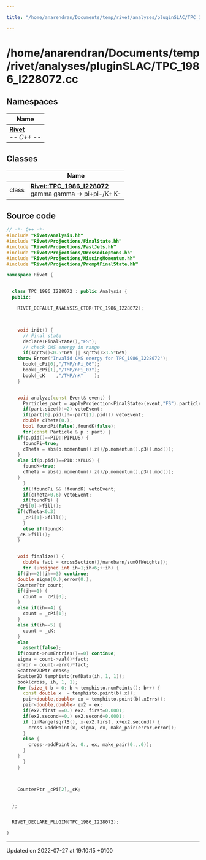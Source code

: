 ```yaml
---

title: "/home/anarendran/Documents/temp/rivet/analyses/pluginSLAC/TPC_1986_I228072.cc"

---
```


# /home/anarendran/Documents/temp/rivet/analyses/pluginSLAC/TPC_1986_I228072.cc



## Namespaces

| Name           |
| -------------- |
| **[Rivet](http://example.org/namespaces/namespacerivet/)** <br>-*- C++ -*-  |

## Classes

|                | Name           |
| -------------- | -------------- |
| class | **[Rivet::TPC_1986_I228072](http://example.org/classes/classrivet_1_1tpc__1986__i228072/)** <br>gamma gamma -> pi+pi-/K+ K-  |




## Source code

```cpp
// -*- C++ -*-
#include "Rivet/Analysis.hh"
#include "Rivet/Projections/FinalState.hh"
#include "Rivet/Projections/FastJets.hh"
#include "Rivet/Projections/DressedLeptons.hh"
#include "Rivet/Projections/MissingMomentum.hh"
#include "Rivet/Projections/PromptFinalState.hh"

namespace Rivet {


  class TPC_1986_I228072 : public Analysis {
  public:

    RIVET_DEFAULT_ANALYSIS_CTOR(TPC_1986_I228072);



    void init() {
      // Final state
      declare(FinalState(),"FS");
      // check CMS energy in range
      if(sqrtS()<0.5*GeV || sqrtS()>3.5*GeV)
    throw Error("Invalid CMS energy for TPC_1986_I228072");
      book(_cPi[0],"/TMP/nPi_06");
      book(_cPi[1],"/TMP/nPi_03");
      book(_cK    ,"/TMP/nK"    );
    }


    void analyze(const Event& event) {
      Particles part = applyProjection<FinalState>(event,"FS").particles();
      if(part.size()!=2) vetoEvent;
      if(part[0].pid()!=-part[1].pid()) vetoEvent;
      double cTheta(0.);
      bool foundPi(false),foundK(false);
      for(const Particle & p : part) {
    if(p.pid()==PID::PIPLUS) {
      foundPi=true;
      cTheta = abs(p.momentum().z()/p.momentum().p3().mod());
    }
    else if(p.pid()==PID::KPLUS) {
      foundK=true;
      cTheta = abs(p.momentum().z()/p.momentum().p3().mod());
    }
      }
      if(!foundPi && !foundK) vetoEvent;
      if(cTheta>0.6) vetoEvent;
      if(foundPi) {
    _cPi[0]->fill();
    if(cTheta<0.3)
      _cPi[1]->fill();
      }
      else if(foundK)
    _cK->fill();
    }


    void finalize() {
      double fact = crossSection()/nanobarn/sumOfWeights();
      for (unsigned int ih=1;ih<6;++ih) {
    if(ih==2||ih==3) continue;
    double sigma(0.),error(0.);
    CounterPtr count;
    if(ih==1) {
      count = _cPi[0];
    }
    else if(ih==4) {
      count = _cPi[1];
    }
    else if(ih==5) {
      count = _cK;
    }
    else
      assert(false);
    if(count->numEntries()==0) continue;
    sigma = count->val()*fact;
    error = count->err()*fact;
    Scatter2DPtr cross;
    Scatter2D temphisto(refData(ih, 1, 1));
    book(cross, ih, 1, 1);
    for (size_t b = 0; b < temphisto.numPoints(); b++) {
      const double x  = temphisto.point(b).x();
      pair<double,double> ex = temphisto.point(b).xErrs();
      pair<double,double> ex2 = ex;
      if(ex2.first ==0.) ex2. first=0.0001;
      if(ex2.second==0.) ex2.second=0.0001;
      if (inRange(sqrtS(), x-ex2.first, x+ex2.second)) {
        cross->addPoint(x, sigma, ex, make_pair(error,error));
      }
      else {
        cross->addPoint(x, 0., ex, make_pair(0.,.0));
      }
    }
      }
    }



    CounterPtr _cPi[2],_cK;


  };


  RIVET_DECLARE_PLUGIN(TPC_1986_I228072);

}
```


-------------------------------

Updated on 2022-07-27 at 19:10:15 +0100
